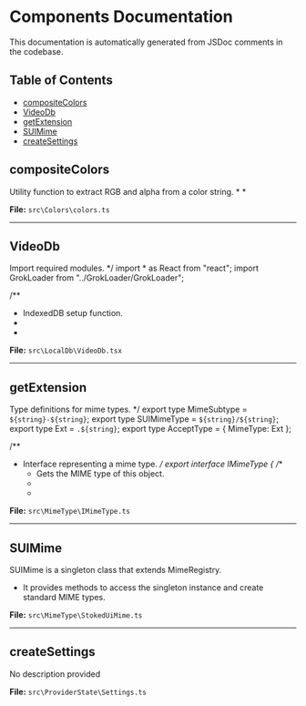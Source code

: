 # Components Documentation

This documentation is automatically generated from JSDoc comments in the codebase.

## Table of Contents
- [compositeColors](#compositecolors)
- [VideoDb](#videodb)
- [getExtension](#getextension)
- [SUIMime](#suimime)
- [createSettings](#createsettings)


## compositeColors

Utility function to extract RGB and alpha from a color string.
 * 
 *

**File:** `src\Colors\colors.ts`




---

## VideoDb

Import required modules.
 */
import * as React from "react";
import GrokLoader from "../GrokLoader/GrokLoader";

/**
 * IndexedDB setup function.
 *
 *

**File:** `src\LocalDb\VideoDb.tsx`




---

## getExtension

Type definitions for mime types.
 */
export type MimeSubtype = `${string}-${string}`;
export type SUIMimeType = `${string}/${string}`;
export type Ext = `.${string}`;
export type AcceptType =  { MimeType: Ext };

/**
 * Interface representing a mime type.
 */
export interface IMimeType {
  /**
   * Gets the MIME type of this object.
   *
   *

**File:** `src\MimeType\IMimeType.ts`




---

## SUIMime

SUIMime is a singleton class that extends MimeRegistry.
 * It provides methods to access the singleton instance and create standard MIME types.

**File:** `src\MimeType\StokedUiMime.ts`




---

## createSettings

No description provided

**File:** `src\ProviderState\Settings.ts`




